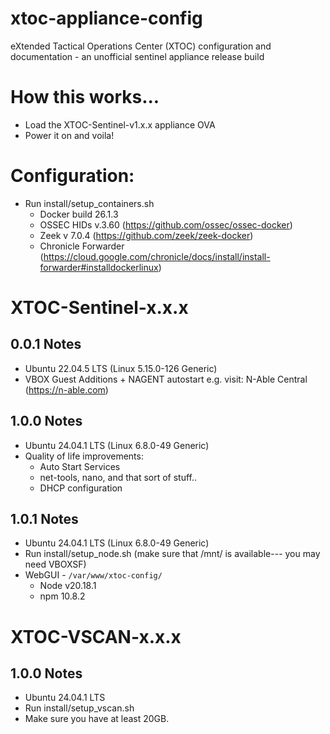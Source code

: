 # xtoc-appliance-config
eXtended Tactical Operations Center (XTOC) configuration and documentation - an unofficial sentinel appliance release build

# How this works...
- Load the XTOC-Sentinel-v1.x.x appliance OVA
- Power it on and voila!

# Configuration:
- Run install/setup_containers.sh
  - Docker build 26.1.3
  - OSSEC HIDs v.3.60 (https://github.com/ossec/ossec-docker)
  - Zeek v 7.0.4 (https://github.com/zeek/zeek-docker)
  - Chronicle Forwarder (https://cloud.google.com/chronicle/docs/install/install-forwarder#installdockerlinux)

# XTOC-Sentinel-x.x.x
## 0.0.1 Notes
- Ubuntu 22.04.5 LTS (Linux 5.15.0-126 Generic)
- VBOX Guest Additions + NAGENT autostart e.g. visit: N-Able Central (https://n-able.com)

## 1.0.0 Notes
- Ubuntu 24.04.1 LTS (Linux 6.8.0-49 Generic)
- Quality of life improvements:
  - Auto Start Services
  - net-tools, nano, and that sort of stuff..
  - DHCP configuration

## 1.0.1 Notes
- Ubuntu 24.04.1 LTS (Linux 6.8.0-49 Generic)
- Run install/setup_node.sh (make sure that /mnt/ is available--- you may need VBOXSF)
- WebGUI - `/var/www/xtoc-config/`
  - Node v20.18.1
  - npm 10.8.2 

# XTOC-VSCAN-x.x.x
## 1.0.0 Notes
- Ubuntu 24.04.1 LTS
- Run install/setup_vscan.sh
- Make sure you have at least 20GB.